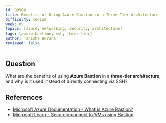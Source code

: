 ```yaml
---
id: Q0506
title: Benefits of Using Azure Bastion in a Three-Tier Architecture
difficulty: medium
week: 05
topics: [azure, networking, security, architecture]
tags: [azure-bastion, ssh, three-tier]
author: Tanisha Borana
reviewed: false
---
```


## Question
What are the benefits of using **Azure Bastion** in a **three-tier architecture**, and why is it used instead of directly connecting via SSH?

## References
- [Microsoft Azure Documentation - What is Azure Bastion?](https://learn.microsoft.com/en-us/azure/bastion/bastion-overview)
- [Microsoft Learn - Securely connect to VMs using Bastion](https://learn.microsoft.com/en-us/azure/bastion/connect-vm-bastion)
